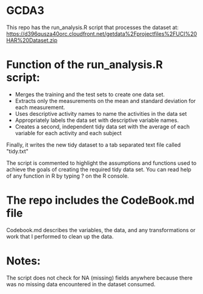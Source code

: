GCDA3
=====

This repo has the run_analysis.R script that processes the dataset at:
https://d396qusza40orc.cloudfront.net/getdata%2Fprojectfiles%2FUCI%20HAR%20Dataset.zip

Function of the run_analysis.R script:
======================================
-  Merges the training and the test sets to create one data set.
-  Extracts only the measurements on the mean and standard deviation for 
   each measurement.
-  Uses descriptive activity names to name the activities in the data set
-  Appropriately labels the data set with descriptive variable names. 
-  Creates a second, independent tidy data set with the average of each 
   variable for each activity and each subject

Finally, it writes the new tidy dataset to a tab separated text file called
"tidy.txt"

The script is commented to highlight the assumptions and functions used to 
achieve the goals of creating the required tidy data set. You can read
help of any function in R by typing ?<funcname> on the R console.

The repo includes the CodeBook.md file
=======================================
Codebook.md describes the variables, the data, and any transformations or 
work that I performed to clean up the data.

Notes:
======
The script does not check for NA (missing) fields anywhere because
there was no missing data encountered in the dataset consumed.
